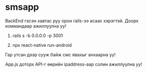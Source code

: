 # smsapp
BackEnd гэсэн хавтас руу орон rails-ээ асаах хэрэгтэй. Доорх коммандаар ажиллуулна уу!

1. rails s -b 0.0.0.0 -p 3001

2. npx react-native run-android

Гар утсан дээр сууж байж смс явахыг анхаарна уу!

Аpp.js доторх API-г өөрийн ipaddress-аар солин ажиллуулна уу!


